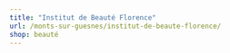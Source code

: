 ```yaml
---
title: "Institut de Beauté Florence"
url: /monts-sur-guesnes/institut-de-beaute-florence/
shop: beauté
---
```

